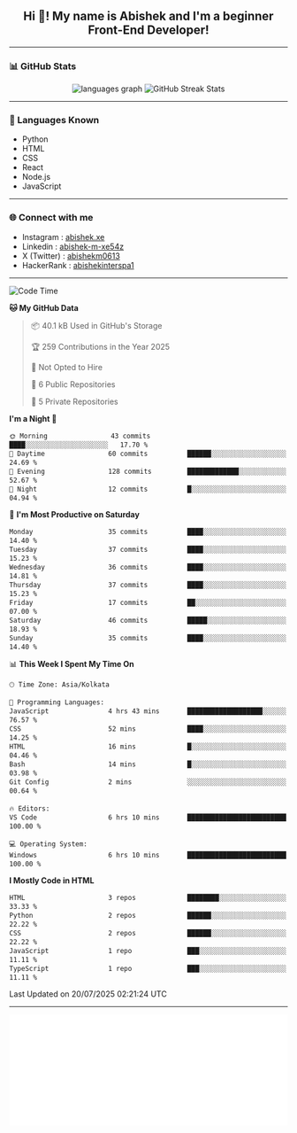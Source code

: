 <h2 align="center">Hi 👋! My name is <b>Abishek</b> and I'm a beginner Front-End Developer!</h2>

---

### 📊 GitHub Stats

<div align="center">
  <img src="https://github-readme-stats.vercel.app/api/top-langs/?username=Abishek-Web-Co&theme=react&show_icons=true&hide_border=true&layout=compact" height="150" alt="languages graph" />
  <img src="https://github-readme-streak-stats.herokuapp.com/?user=Abishek-Web-Co&theme=react&hide_border=true" height="150" alt="GitHub Streak Stats" />
</div>

---

### 🧠 Languages Known

- Python  
- HTML  
- CSS  
- React  
- Node.js  
- JavaScript  

---


### 🌐 Connect with me

- Instagram   : [abishek.xe](https://www.instagram.com/abishek.xe/)
- Linkedin    : [abishek-m-xe54z](https://www.linkedin.com/in/abishek-m-xe54z/)
- X (Twitter) : [abishekm0613](https://x.com/abishekm0613)
- HackerRank  : [abishekinterspa1](https://www.hackerrank.com/profile/abishekinterspa1)

---

<!--START_SECTION:waka-->
![Code Time](http://img.shields.io/badge/Code%20Time-67%20hrs-blue)

**🐱 My GitHub Data** 

> 📦 40.1 kB Used in GitHub's Storage 
 > 
> 🏆 259 Contributions in the Year 2025
 > 
> 🚫 Not Opted to Hire
 > 
> 📜 6 Public Repositories 
 > 
> 🔑 5 Private Repositories 
 > 
**I'm a Night 🦉** 

```text
🌞 Morning                43 commits          ████░░░░░░░░░░░░░░░░░░░░░   17.70 % 
🌆 Daytime                60 commits          ██████░░░░░░░░░░░░░░░░░░░   24.69 % 
🌃 Evening                128 commits         █████████████░░░░░░░░░░░░   52.67 % 
🌙 Night                  12 commits          █░░░░░░░░░░░░░░░░░░░░░░░░   04.94 % 
```
📅 **I'm Most Productive on Saturday** 

```text
Monday                   35 commits          ████░░░░░░░░░░░░░░░░░░░░░   14.40 % 
Tuesday                  37 commits          ████░░░░░░░░░░░░░░░░░░░░░   15.23 % 
Wednesday                36 commits          ████░░░░░░░░░░░░░░░░░░░░░   14.81 % 
Thursday                 37 commits          ████░░░░░░░░░░░░░░░░░░░░░   15.23 % 
Friday                   17 commits          ██░░░░░░░░░░░░░░░░░░░░░░░   07.00 % 
Saturday                 46 commits          █████░░░░░░░░░░░░░░░░░░░░   18.93 % 
Sunday                   35 commits          ████░░░░░░░░░░░░░░░░░░░░░   14.40 % 
```


📊 **This Week I Spent My Time On** 

```text
🕑︎ Time Zone: Asia/Kolkata

💬 Programming Languages: 
JavaScript               4 hrs 43 mins       ███████████████████░░░░░░   76.57 % 
CSS                      52 mins             ████░░░░░░░░░░░░░░░░░░░░░   14.25 % 
HTML                     16 mins             █░░░░░░░░░░░░░░░░░░░░░░░░   04.46 % 
Bash                     14 mins             █░░░░░░░░░░░░░░░░░░░░░░░░   03.98 % 
Git Config               2 mins              ░░░░░░░░░░░░░░░░░░░░░░░░░   00.64 % 

🔥 Editors: 
VS Code                  6 hrs 10 mins       █████████████████████████   100.00 % 

💻 Operating System: 
Windows                  6 hrs 10 mins       █████████████████████████   100.00 % 
```

**I Mostly Code in HTML** 

```text
HTML                     3 repos             ████████░░░░░░░░░░░░░░░░░   33.33 % 
Python                   2 repos             ██████░░░░░░░░░░░░░░░░░░░   22.22 % 
CSS                      2 repos             ██████░░░░░░░░░░░░░░░░░░░   22.22 % 
JavaScript               1 repo              ███░░░░░░░░░░░░░░░░░░░░░░   11.11 % 
TypeScript               1 repo              ███░░░░░░░░░░░░░░░░░░░░░░   11.11 % 
```




 Last Updated on 20/07/2025 02:21:24 UTC
<!--END_SECTION:waka-->

---

<div align="center">
  <a href="https://abish-file.web.app/" target="_blank" rel="noopener noreferrer"><img height="200" src="pic.png" alt="Profile Picture" /></a>
</div>

